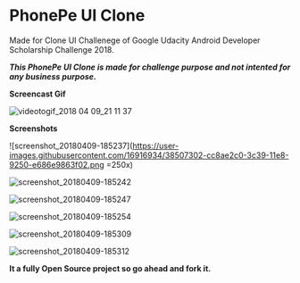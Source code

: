 # PhonePe UI Clone

Made for Clone UI Challenege of Google Udacity Android Developer Scholarship Challenge 2018. 

**_This PhonePe UI Clone is made for challenge purpose and not intented for any business purpose._**

**Screencast Gif**

![videotogif_2018 04 09_21 11 37](https://user-images.githubusercontent.com/16916934/38507935-7c5125f6-3c3b-11e8-9159-151e8b6f7514.gif)

**Screenshots**

![screenshot_20180409-185237](https://user-images.githubusercontent.com/16916934/38507302-cc8ae2c0-3c39-11e8-9250-e686e9863f02.png =250x)

![screenshot_20180409-185242](https://user-images.githubusercontent.com/16916934/38507356-f586ee12-3c39-11e8-9e06-3c2a554b05be.png)

![screenshot_20180409-185247](https://user-images.githubusercontent.com/16916934/38507411-0d0919ca-3c3a-11e8-938b-99b2f2964b71.png)

![screenshot_20180409-185254](https://user-images.githubusercontent.com/16916934/38507440-2010275c-3c3a-11e8-8d5d-f1121f84b39b.png)

![screenshot_20180409-185309](https://user-images.githubusercontent.com/16916934/38507471-36af2c38-3c3a-11e8-9427-23081e2ebab7.png)

![screenshot_20180409-185312](https://user-images.githubusercontent.com/16916934/38507488-45ca6fc0-3c3a-11e8-87a7-c958b153810a.png)


**It a fully Open Source project so go ahead and fork it.**

